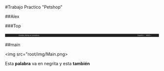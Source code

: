 #Trabajo Practico "Petshop"

##Alex

###Top

<img src=" root/img/Top.png ">

##main

<img src="root/img/Main.png>


<p>Esta <b>palabra</b> va en negrita y esta <strong>tambi&#xE9;n</strong></p>
